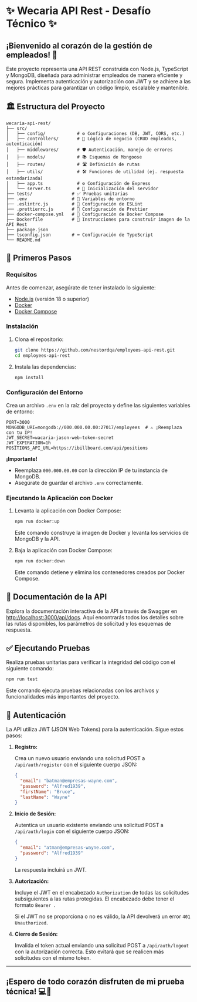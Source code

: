 # ✨ Wecaria API Rest - Desafío Técnico ✨

## ¡Bienvenido al corazón de la gestión de empleados! 🚀

Este proyecto representa una API REST construida con Node.js, TypeScript y MongoDB, diseñada para administrar empleados de manera eficiente y segura. Implementa autenticación y autorización con JWT y se adhiere a las mejores prácticas para garantizar un código limpio, escalable y mantenible.

## 🏛️ Estructura del Proyecto

```
wecaria-api-rest/
├── src/
│   ├── config/            # ⚙️ Configuraciones (DB, JWT, CORS, etc.)
│   ├── controllers/       # 🧠 Lógica de negocio (CRUD empleados, autenticación)
│   ├── middlewares/       # 🛡️ Autenticación, manejo de errores
│   ├── models/            # 📚 Esquemas de Mongoose
│   ├── routes/            # 🛣️ Definición de rutas
│   ├── utils/             # 🛠️ Funciones de utilidad (ej. respuesta estandarizada)
│   ├── app.ts             # ⚙️ Configuración de Express
│   └── server.ts          # 🚀 Inicialización del servidor
├── tests/               # ✅ Pruebas unitarias
├── .env                 # 🔑 Variables de entorno
├── .eslintrc.js         # 📏 Configuración de ESLint
├── .prettierrc.js       # 💅 Configuración de Prettier
├── docker-compose.yml   # 🐳 Configuración de Docker Compose
├── Dockerfile           # 🐳 Instrucciones para construir imagen de la API Rest
├── package.json
├── tsconfig.json        # ⌨️ Configuración de TypeScript
└── README.md
```

## 🚀 Primeros Pasos

### Requisitos

Antes de comenzar, asegúrate de tener instalado lo siguiente:

*   [Node.js](https://nodejs.org/en/) (versión 18 o superior)
*   [Docker](https://www.docker.com/)
*   [Docker Compose](https://docs.docker.com/compose/)

### Instalación

1.  Clona el repositorio:

    ```bash
    git clone https://github.com/nestordqa/employees-api-rest.git
    cd employees-api-rest
    ```

2.  Instala las dependencias:

    ```bash
    npm install
    ```

### Configuración del Entorno

Crea un archivo `.env` en la raíz del proyecto y define las siguientes variables de entorno:

```
PORT=3000
MONGODB_URI=mongodb://000.000.00.00:27017/employees  # ⚠️ ¡Reemplaza con tu IP!
JWT_SECRET=wacaria-jason-web-token-secret
JWT_EXPIRATION=1h
POSITIONS_API_URL=https://ibillboard.com/api/positions
```

**¡Importante!**

*   Reemplaza `000.000.00.00` con la dirección IP de tu instancia de MongoDB.
*   Asegúrate de guardar el archivo `.env` correctamente.

### Ejecutando la Aplicación con Docker

1.  Levanta la aplicación con Docker Compose:

    ```bash
    npm run docker:up
    ```

    Este comando construye la imagen de Docker y levanta los servicios de MongoDB y la API.

2.  Baja la aplicación con Docker Compose:

    ```bash
    npm run docker:down
    ```

    Este comando detiene y elimina los contenedores creados por Docker Compose.

## 📖 Documentación de la API

Explora la documentación interactiva de la API a través de Swagger en [http://localhost:3000/api/docs](http://localhost:3000/api/docs). Aquí encontrarás todos los detalles sobre las rutas disponibles, los parámetros de solicitud y los esquemas de respuesta.

## ✅ Ejecutando Pruebas

Realiza pruebas unitarias para verificar la integridad del código con el siguiente comando:

```bash
npm run test
```

Este comando ejecuta pruebas relacionadas con los archivos y funcionalidades más importantes del proyecto.

## 🔑 Autenticación

La API utiliza JWT (JSON Web Tokens) para la autenticación. Sigue estos pasos:

1.  **Registro:**

    Crea un nuevo usuario enviando una solicitud POST a `/api/auth/register` con el siguiente cuerpo JSON:

    ```json
    {
      "email": "batman@empresas-wayne.com",
      "password": "Alfred1939",
      "firstName": "Bruce",
      "lastName": "Wayne"
    }
    ```

2.  **Inicio de Sesión:**

    Autentica un usuario existente enviando una solicitud POST a `/api/auth/login` con el siguiente cuerpo JSON:

    ```json
    {
      "email": "atman@empresas-wayne.com",
      "password": "Alfred1939"
    }
    ```

    La respuesta incluirá un JWT.

3.  **Autorización:**

    Incluye el JWT en el encabezado `Authorization` de todas las solicitudes subsiguientes a las rutas protegidas. El encabezado debe tener el formato `Bearer `.

    Si el JWT no se proporciona o no es válido, la API devolverá un error `401 Unauthorized`.

4.  **Cierre de Sesión:**

    Invalida el token actual enviando una solicitud POST a `/api/auth/logout` con la autorización correcta. Esto evitará que se realicen más solicitudes con el mismo token.

---

## ¡Espero de todo corazón disfruten de mi prueba técnica! 💻🎉
